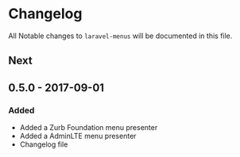 # Changelog

All Notable changes to `laravel-menus` will be documented in this file.

## Next

## 0.5.0 - 2017-09-01

### Added

- Added a Zurb Foundation menu presenter
- Added a AdminLTE menu presenter
- Changelog file

